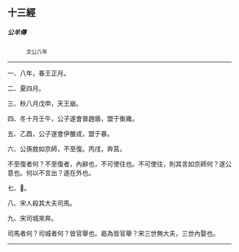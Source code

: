 

## 十三經

##### 公羊傳
　　　`文公八年`

* * *

一、八年，春王正月。

二、夏四月。

三、秋八月戊申，天王崩。

四、冬十月壬午，公子遂會晉趙盾，盟于衡雍。

五、乙酉，公子遂會伊雒戎，盟于暴。

六、公孫敖如京師，不至復。丙戌，奔莒。

不至復者何？不至復者，內辭也，不可使往也。不可使往，則其言如京師何？遂公意也。何以不言出？遂在外也。

七、𧑄。

八、宋人殺其大夫司馬。

九、宋司城來奔。

司馬者何？司城者何？皆官舉也。曷為皆官舉？宋三世無大夫，三世內娶也。

* * *

